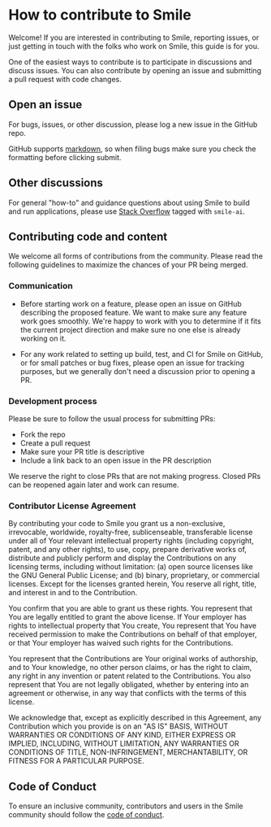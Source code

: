 # How to contribute to Smile
Welcome! If you are interested in contributing to Smile, reporting issues,
or just getting in touch with the folks who work on Smile, this guide is
for you.

One of the easiest ways to contribute is to participate in discussions
and discuss issues. You can also contribute by opening an issue and
submitting a pull request with code changes.

## Open an issue
For bugs, issues, or other discussion, please log a new issue in the GitHub repo.

GitHub supports [markdown](https://help.github.com/categories/writing-on-github/),
so when filing bugs make sure you check the formatting before clicking submit.

## Other discussions
For general "how-to" and guidance questions about using Smile to build
and run applications, please use [Stack Overflow](http://stackoverflow.com/questions/tagged/smile-ai)
tagged with `smile-ai`.

## Contributing code and content
We welcome all forms of contributions from the community. Please read the
following guidelines to maximize the chances of your PR being merged.

### Communication
 - Before starting work on a feature, please open an issue on GitHub
   describing the proposed feature. We want to make sure any feature
   work goes smoothly. We're happy to work with you to determine if
   it fits the current project direction and make sure no one else
   is already working on it.

 - For any work related to setting up build, test, and CI for Smile
   on GitHub, or for small patches or bug fixes, please open an issue
   for tracking purposes, but we generally don't need a discussion
   prior to opening a PR.

### Development process
Please be sure to follow the usual process for submitting PRs:

 - Fork the repo
 - Create a pull request
 - Make sure your PR title is descriptive
 - Include a link back to an open issue in the PR description

We reserve the right to close PRs that are not making progress. Closed PRs can be reopened again later and work can resume.

### Contributor License Agreement
By contributing your code to Smile you grant us a non-exclusive,
irrevocable, worldwide, royalty-free, sublicenseable, transferable
license under all of Your relevant intellectual property rights
(including copyright, patent, and any other rights), to use, copy,
prepare derivative works of, distribute and publicly perform and
display the Contributions on any licensing terms, including without limitation:
(a) open source licenses like the GNU General Public License; and (b) binary,
proprietary, or commercial licenses. Except for the licenses granted herein,
You reserve all right, title, and interest in and to the Contribution.

You confirm that you are able to grant us these rights. You represent
that You are legally entitled to grant the above license. If Your employer
has rights to intellectual property that You create, You represent that
You have received permission to make the Contributions on behalf of that
employer, or that Your employer has waived such rights for the Contributions.

You represent that the Contributions are Your original works of
authorship, and to Your knowledge, no other person claims, or
has the right to claim, any right in any invention or patent
related to the Contributions. You also represent that You are
not legally obligated, whether by entering into an agreement
or otherwise, in any way that conflicts with the terms of this license.

We acknowledge that, except as explicitly described in this
Agreement, any Contribution which you provide is on an
"AS IS" BASIS, WITHOUT WARRANTIES OR CONDITIONS OF ANY KIND,
EITHER EXPRESS OR IMPLIED, INCLUDING, WITHOUT LIMITATION,
ANY WARRANTIES OR CONDITIONS OF TITLE, NON-INFRINGEMENT,
MERCHANTABILITY, OR FITNESS FOR A PARTICULAR PURPOSE.

## Code of Conduct
To ensure an inclusive community, contributors and users in the Smile
community should follow the [code of conduct](./CODE_OF_CONDUCT.md).